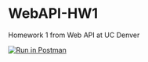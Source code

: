 # WebAPI-HW1
Homework 1 from Web API at UC Denver

[![Run in Postman](https://run.pstmn.io/button.svg)](https://app.getpostman.com/run-collection/437d11b7ff77f6e681bb)
